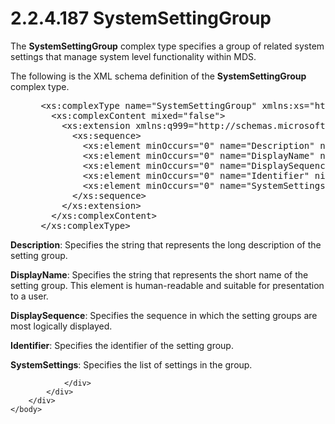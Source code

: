 <html dir="LTR" xmlns:mshelp="http://msdn.microsoft.com/mshelp" xmlns:ddue="http://ddue.schemas.microsoft.com/authoring/2003/5" xmlns:xlink="http://www.w3.org/1999/xlink" xmlns:tool="http://www.microsoft.com/tooltip">
    <head>
        <meta http-equiv="Content-Type" content="text/html; CHARSET=utf-8"></meta>
        <meta name="save" content="history"></meta>
        <title>2.2.4.187 SystemSettingGroup</title>
        <xml>
            <mshelp:toctitle title="2.2.4.187 SystemSettingGroup"></mshelp:toctitle>
            <mshelp:rltitle title="[MS-SSMDSWS-15]: SystemSettingGroup"></mshelp:rltitle>
            <mshelp:keyword index="A" term="d8d25100-e22f-494d-b866-bb997e2a856b"></mshelp:keyword>
            <mshelp:attr name="DCSext.ContentType" value="open specification"></mshelp:attr>
            <mshelp:attr name="AssetID" value="d8d25100-e22f-494d-b866-bb997e2a856b"></mshelp:attr>
            <mshelp:attr name="TopicType" value="kbRef"></mshelp:attr>
            <mshelp:attr name="DCSext.Title" value="[MS-SSMDSWS-15]: SystemSettingGroup" />
        </xml>
    </head>
    <body>
        <div id="header">
            <h1 class="heading">2.2.4.187 SystemSettingGroup</h1>
        </div>
        <div id="mainSection">
            <div id="mainBody">
                <div id="allHistory" class="saveHistory"></div>
                <div id="sectionSection0" class="section" name="collapseableSection">
                    

<p>The <b>SystemSettingGroup</b> complex type specifies a group
of related system settings that manage system level functionality within MDS.</p>

<p>The following is the XML schema definition of the <b>SystemSettingGroup</b>
complex type.</p>

<dl>
<dd>
<div><pre> &lt;xs:complexType name=&quot;SystemSettingGroup&quot; xmlns:xs=&quot;http://www.w3.org/2001/XMLSchema&quot;&gt;
   &lt;xs:complexContent mixed=&quot;false&quot;&gt;
     &lt;xs:extension xmlns:q999=&quot;http://schemas.microsoft.com/sqlserver/masterdataservices/2009/09&quot; base=&quot;q999:DataContractBase&quot;&gt;
       &lt;xs:sequence&gt;
         &lt;xs:element minOccurs=&quot;0&quot; name=&quot;Description&quot; nillable=&quot;true&quot; type=&quot;xs:string&quot; /&gt;
         &lt;xs:element minOccurs=&quot;0&quot; name=&quot;DisplayName&quot; nillable=&quot;true&quot; type=&quot;xs:string&quot; /&gt;
         &lt;xs:element minOccurs=&quot;0&quot; name=&quot;DisplaySequence&quot; type=&quot;xs:int&quot; /&gt;
         &lt;xs:element minOccurs=&quot;0&quot; name=&quot;Identifier&quot; nillable=&quot;true&quot; type=&quot;q999:Identifier&quot; /&gt;
         &lt;xs:element minOccurs=&quot;0&quot; name=&quot;SystemSettings&quot; nillable=&quot;true&quot; type=&quot;q999:ArrayOfSystemSetting&quot; /&gt;
       &lt;/xs:sequence&gt;
     &lt;/xs:extension&gt;
   &lt;/xs:complexContent&gt;
 &lt;/xs:complexType&gt;
</pre></div>
</dd></dl>

<p><b>Description</b>: Specifies the string that
represents the long description of the setting group.</p>

<p><b>DisplayName</b>: Specifies the string that
represents the short name of the setting group. This element is human-readable
and suitable for presentation to a user.</p>

<p><b>DisplaySequence</b>: Specifies the sequence in
which the setting groups are most logically displayed.</p>

<p><b>Identifier</b>: Specifies the identifier of the
setting group.</p>

<p><b>SystemSettings</b>: Specifies the list of settings
in the group.</p>


                </div>
            </div>
        </div>
    </body>
</html>